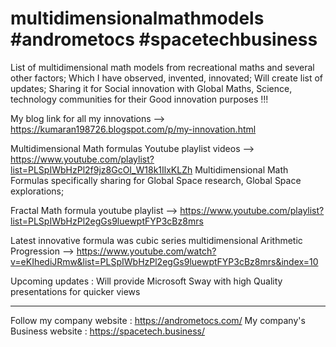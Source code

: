 # multidimensionalmathmodels #andrometocs #spacetechbusiness 
List of multidimensional math models from recreational maths and several other factors; Which I have observed, invented, innovated; Will create list of updates; Sharing it for Social innovation with Global Maths, Science, technology communities for their Good innovation purposes !!! 

My blog link for all my innovations --> https://kumaran198726.blogspot.com/p/my-innovation.html

Multidimensional Math formulas Youtube playlist videos --> https://www.youtube.com/playlist?list=PLSpIWbHzPl2f9jz8GcOI_W18k1IlxKLZh Multidimensional Math Formulas specifically sharing for Global Space research, Global Space explorations;

Fractal Math formula youtube playlist --> https://www.youtube.com/playlist?list=PLSpIWbHzPl2egGs9luewptFYP3cBz8mrs

Latest innovative formula was cubic series multidimensional Arithmetic Progression --> https://www.youtube.com/watch?v=eKIhediJRmw&list=PLSpIWbHzPl2egGs9luewptFYP3cBz8mrs&index=10

Upcoming updates : Will provide Microsoft Sway with high Quality presentations for quicker views 

----------------------------------------------------------------------------------------------------------------------------------------------------

Follow my company website : https://andrometocs.com/
My company's Business website : https://spacetech.business/

